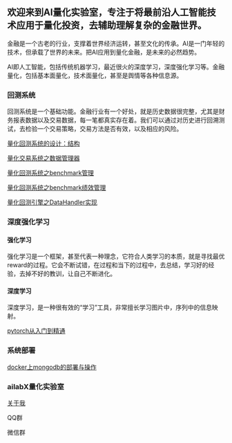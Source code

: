 ## 欢迎来到AI量化实验室，专注于将最前沿人工智能技术应用于量化投资，去辅助理解复杂的金融世界。

金融是一个古老的行业，支撑着世界经济运转，甚至文化的传承。AI是一门年轻的技术，但承载了世界的未来。把AI应用到量化金融，是未来的必然趋势。

AI即人工智能，包括传统机器学习，最近很火的深度学习，深度强化学习等。金融量化，包括基本面量化，技术面量化，甚至是舆情等各种信息源。

### 回测系统

回测系统是一个基础功能。金融行业有一个好处，就是历史数据很完整，尤其是财务报表数据以及交易数据，每一笔都真实存在着。我们可以通过对历史进行回溯测试，去检验一个交易策略，交易方法是否有效，以及相应的风险。

[量化回测系统的设计：结构](https://ailabx.github.io/ailabx/backtestI)

[量化交易系统之数据管理器](https://ailabx.github.io/ailabx/backtestII)

[量化回测系统之benchmark管理](https://ailabx.github.io/ailabx/backtestIII)

[量化回测系统之benchmark绩效管理](https://ailabx.github.io/ailabx/backtestIV)

[量化回测引擎之DataHandler实现](https://ailabx.github.io/ailabx/backtestdata)

### 深度强化学习

#### 强化学习

强化学习是一个框架，甚至代表一种理念，它符合人类学习的本质，就是寻找最优reward的过程。它会不断试错，在过程和当下的过程中，去总结，学习好的经验，去掉不好的教训，让自己不断进化。

#### 深度学习

深度学习，是一种很有效的“学习”工具，非常擅长学习图片中，序列中的信息映射。

[pytorch从入门到精通](https://ailabx.github.io/ailabx/pytorch)

### 系统部署
[docker上mongodb的部署与操作](https://ailabx.github.io/ailabx/mongodb)
### ailabX量化实验室
[关于我](https://ailabx.github.io/ailabx/about)

QQ群

微信群
